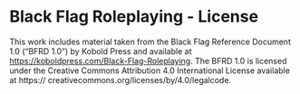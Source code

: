# Black Flag Roleplaying - License

This work includes material taken from the Black Flag Reference Document 1.0 (“BFRD 1.0”) by Kobold Press and available at https://koboldpress.com/Black-Flag-Roleplaying. The BFRD 1.0 is licensed under the Creative Commons Attribution 4.0 International License available at https://
creativecommons.org/licenses/by/4.0/legalcode.

